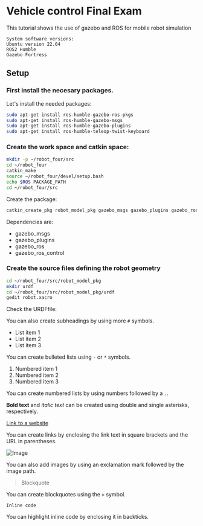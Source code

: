 # Vehicle control Final Exam
This tutorial shows the use of gazebo and ROS for mobile robot simulation
```
System software versions:
Ubuntu version 22.04
ROS2 Humble
Gazebo Fortress
```
## Setup

### First install the necesary packages.

Let's install the needed packages:
```bash
sudo apt-get install ros-humble-gazebo-ros-pkgs
sudo apt-get install ros-humble-gazebo-msgs
sudo apt-get install ros-humble-gazebo-plugins
sudo apt-get install ros-humble-teleop-twist-keyboard
```

### Create the work space and catkin space:

```bash
mkdir -p ~/robot_four/src
cd ~/robot_four
catkin_make
source ~/robot_four/devel/setup.bash
echo $ROS PACKAGE_PATH
cd ~/robot_four/src
```

Create the package:
```bash
catkin_create_pkg robot_model_pkg gazebo_msgs gazebo_plugins gazebo_ros gazebo_ros_control
```
Dependencies are:
- gazebo_msgs
- gazebo_plugins
- gazebo_ros
- gazebo_ros_control


### Create the source files defining the robot geometry
```bash
cd ~/robot_four/src/robot_model_pkg
mkdir urdf
cd ~/robot_four/src/robot_model_pkg/urdf
gedit robot.xacro
```
Check the URDFfile:



You can also create subheadings by using more `#` symbols.

- List item 1
- List item 2
- List item 3

You can create bulleted lists using `-` or `*` symbols.

1. Numbered item 1
2. Numbered item 2
3. Numbered item 3

You can create numbered lists by using numbers followed by a `.`.

**Bold text** and *italic text* can be created using double and single asterisks, respectively.

[Link to a website](https://www.example.com)

You can create links by enclosing the link text in square brackets and the URL in parentheses.

![Image](path/to/image.jpg)

You can also add images by using an exclamation mark followed by the image path.

> Blockquote

You can create blockquotes using the `>` symbol.

`Inline code`

You can highlight inline code by enclosing it in backticks.

